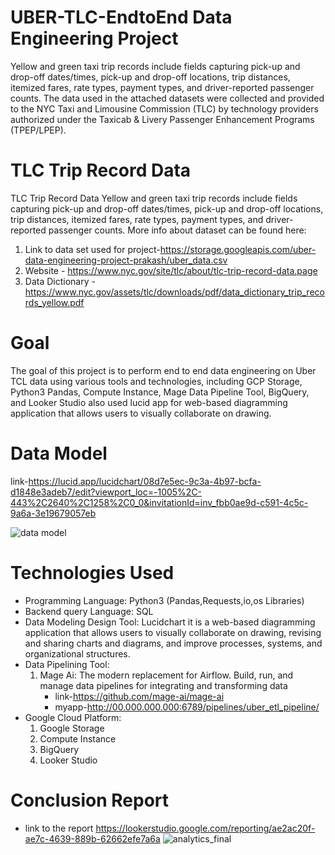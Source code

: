 # UBER-TLC-EndtoEnd Data Engineering Project
Yellow and green taxi trip records include fields capturing pick-up and drop-off dates/times, pick-up and drop-off locations, trip distances, itemized fares, rate types, payment types, and driver-reported passenger counts. The data used in the attached datasets were collected and provided to the NYC Taxi and Limousine Commission (TLC) by technology providers authorized under the Taxicab & Livery Passenger Enhancement Programs (TPEP/LPEP). 

# TLC Trip Record Data
TLC Trip Record Data Yellow and green taxi trip records include fields capturing pick-up and drop-off dates/times, pick-up and drop-off locations, trip distances, itemized fares, rate types, payment types, and driver-reported passenger counts.
More info about dataset can be found here:
  1. Link to data set used for project-https://storage.googleapis.com/uber-data-engineering-project-prakash/uber_data.csv
  2. Website - https://www.nyc.gov/site/tlc/about/tlc-trip-record-data.page
  3. Data Dictionary - https://www.nyc.gov/assets/tlc/downloads/pdf/data_dictionary_trip_records_yellow.pdf

# Goal
The goal of this project is to perform end to end data engineering on Uber TCL data using various tools and technologies, including GCP Storage, Python3 Pandas, Compute Instance, Mage Data Pipeline Tool, BigQuery, and Looker Studio also used lucid app for web-based diagramming application that allows users to visually collaborate on drawing.

# Data Model 
link-https://lucid.app/lucidchart/08d7e5ec-9c3a-4b97-bcfa-d1848e3adeb7/edit?viewport_loc=-1005%2C-443%2C2640%2C1258%2C0_0&invitationId=inv_fbb0ae9d-c591-4c5c-9a6a-3e19679057eb

![data model](https://github.com/prakashzhaa/UBER-TLC-DATA-ANALYTICS/assets/73091946/792d2f8c-3ea5-4fbc-8561-c64a8f873cec)

# Technologies Used

* Programming Language: Python3 (Pandas,Requests,io,os Libraries)
* Backend query Language: SQL
* Data Modeling Design Tool: Lucidchart
         it is a web-based diagramming application that allows users to visually collaborate on drawing, revising and sharing charts and 
        diagrams, and improve processes, systems, and organizational structures.
* Data Pipelining Tool:
  1. Mage Ai:   The modern replacement for Airflow. Build, run, and manage data pipelines for integrating and transforming data
     * link-https://github.com/mage-ai/mage-ai
     * myapp-http://00.000.000.000:6789/pipelines/uber_etl_pipeline/
* Google Cloud Platform:
  1. Google Storage
  2. Compute Instance
  3. BigQuery
  4. Looker Studio

# Conclusion Report
  * link to the report https://lookerstudio.google.com/reporting/ae2ac20f-ae7c-4639-889b-62662efe7a6a
![analytics_final](https://github.com/prakashzhaa/UBER-TLC-DATA-ANALYTICS/assets/73091946/95de6010-74bd-485c-af92-a6fb9c65b9e9)

     

